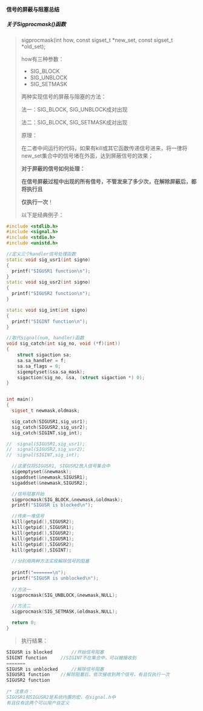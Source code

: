 #### 信号的屏蔽与阻塞总结

##### 关于Sigprocmask()函数

> sigprocmask(int how,   const sigset_t  *new_set,    const sigset_t  *old_set);
>
> how有三种参数：
>
> - SIG_BLOCK
> - SIG_UNBLOCK
> - SIG_SETMASK
>
> 两种实现信号的屏蔽与阻塞的方法：
>
> 法一：SIG_BLOCK,	SIG_UNBLOCK成对出现
>
> 法二：SIG_BLOCK,	SIG_SETMASK成对出现
>
> 原理：
>
> ​	在二者中间运行的代码，如果有kill或其它函数传递信号进来，将一律将new_set集合中的信号堵在外面，达到屏蔽信号的效果；
>
> **对于屏蔽的信号如何处理：**
>
> ​	**在信号屏蔽过程中出现的所有信号，不管发来了多少次，在解除屏蔽后，都将执行且**
>
> **仅执行一次**！
>
> 以下是经典例子：

```cpp
#include <stdlib.h>
#include <signal.h>
#include <stdio.h>
#include <unistd.h>

//定义三个handler信号处理函数
static void sig_usr1(int signo)
{
  printf("SIGUSR1 function\n");
}
static void sig_usr2(int signo)
{
  printf("SIGUSR2 function\n");
}

static void sig_int(int signo)
{
  printf("SIGINT function\n");
}

//取代signal(num, handler)函数
void sig_catch(int sig_no, void (*f)(int))
{
    struct sigaction sa;
    sa.sa_handler = f;
    sa.sa_flags = 0;
    sigemptyset(&sa.sa_mask);
    sigaction(sig_no, &sa, (struct sigaction *) 0);
}


int main()
{
  sigset_t newmask,oldmask;

  sig_catch(SIGUSR1,sig_usr1);
  sig_catch(SIGUSR2,sig_usr2);
  sig_catch(SIGINT,sig_int);

//  signal(SIGUSR1,sig_usr1);
//  signal(SIGUSR2,sig_usr2);
//  signal(SIGINT,sig_int);

  //这里仅将SIGUSR1, SIGUSR2放入信号集合中
  sigemptyset(&newmask);
  sigaddset(&newmask,SIGUSR1);
  sigaddset(&newmask,SIGUSR2);

  //信号阻塞开始
  sigprocmask(SIG_BLOCK,&newmask,&oldmask);
  printf("SIGUSR is blocked\n");

  //传来一堆信号
  kill(getpid(),SIGUSR2);
  kill(getpid(),SIGUSR1);
  kill(getpid(),SIGUSR2);
  kill(getpid(),SIGUSR1);
  kill(getpid(),SIGUSR2);
  kill(getpid(),SIGINT);
    
  //分别用两种方法实现解除信号的阻塞  
  
  printf("=======\n");
  printf("SIGUSR is unblocked\n");
       
  //方法一
  sigprocmask(SIG_UNBLOCK,&newmask,NULL);

  //方法二
  sigprocmask(SIG_SETMASK,&oldmask,NULL);

  return 0;
}
```

> 执行结果：

```cpp
SIGUSR is blocked		//开始信号阻塞
SIGINT function  	//SIGINT不在集合中，可以被接收到
=======
SIGUSR is unblocked		//解除信号阻塞
SIGUSR1 function	//解除阻塞后，依次接收到两个信号，有且仅执行一次
SIGUSR2 function
    
/* 注意点：
SIGUSR1和SIGUSR2是系统内置的宏，在signal.h中
有且仅有这两个可以用户自定义
```





